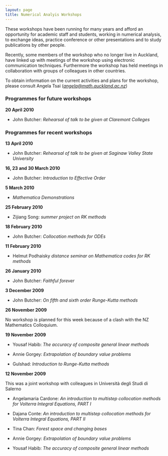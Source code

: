 ```yaml
---
layout: page
title: Numerical Analyis Workshops
---
```


These workshops have been running for many years and afford an opportunity for academic staff and students, working in numerical analysis, to exchange ideas, practice conference or other presentations and to study publications by other people.

Recently, some members of the workshop who no longer live in Auckland, have linked up with meetings of the workshop using electronic communication techniques. Furthermore the workshop has held meetings in collaboration with groups of colleagues in other countries.

To obtain information on the current activities and plans for the workshop, please consult Angela Tsai (_[angela@math.auckland.ac.nz](mailto:angela@math.auckland.ac.nz)_)


### Programmes for future workshops

**20 April 2010** 

* John Butcher: _Rehearsal of talk to be given at Claremont Colleges_ 


### Programmes for recent workshops


**13 April 2010**

* John Butcher: _Rehearsal of talk to be given at Saginaw Valley State University_


**16, 23 and 30 March 2010**

* John Butcher: _Introduction to Effective Order_ 


**5 March 2010**

* _Mathematica Demonstrations_ 


**25 February 2010** 

* Zijiang Song: _summer project on RK methods_ 


**18 February 2010** 

* John Butcher: _Collocation methods for ODEs_


**11 February 2010**

* Helmut Podhaisky _distance seminar on Mathematica codes for RK methods_


**26 January 2010**

* John Butcher: _Faithful forever_


**3 December 2009**

* John Butcher: _On fifth and sixth order Runge-Kutta methods_


**26 November 2009**

No workshop is planned for this week because of a clash with the NZ Mathematics Colloquium.

**19 November 2009**

* Yousaf Habib: _The accuracy of composite general linear methods_

* Annie Gorgey: _Extrapolation of boundary value problems_

* Gulshad: _Introduction to Runge-Kutta methods_


**12 November 2009**

This was a joint workshop with colleagues in Università degli Studi di Salerno

* Angelamaria Cardone: _An introduction to multistep collocation methods for Volterra Integral Equations, PART I_

* Dajana Conte: _An introduction to multistep collocation methods for Volterra Integral Equations, PART II_

* Tina Chan: _Forest space and changing bases_

* Annie Gorgey: _Extrapolation of boundary value problems_

* Yousaf Habib: _The accuracy of composite general linear methods_


